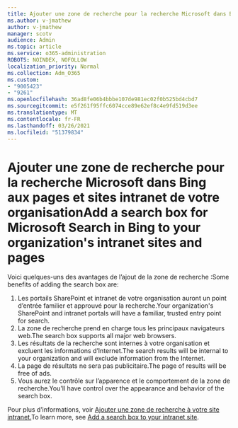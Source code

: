 ```yaml
---
title: Ajouter une zone de recherche pour la recherche Microsoft dans Bing aux pages et sites intranet de votre organisation
ms.author: v-jmathew
author: v-jmathew
manager: scotv
audience: Admin
ms.topic: article
ms.service: o365-administration
ROBOTS: NOINDEX, NOFOLLOW
localization_priority: Normal
ms.collection: Adm_O365
ms.custom:
- "9005423"
- "9261"
ms.openlocfilehash: 36ad8fe06b4bbbe107de981ec02f0b525bd4cbd7
ms.sourcegitcommit: e5f261f95ffc6074cce89e62ef8c4e9fd519d3ee
ms.translationtype: MT
ms.contentlocale: fr-FR
ms.lasthandoff: 03/26/2021
ms.locfileid: "51379834"
---
```

# <a name="add-a-search-box-for-microsoft-search-in-bing-to-your-organizations-intranet-sites-and-pages"></a><span data-ttu-id="5d0a5-102">Ajouter une zone de recherche pour la recherche Microsoft dans Bing aux pages et sites intranet de votre organisation</span><span class="sxs-lookup"><span data-stu-id="5d0a5-102">Add a search box for Microsoft Search in Bing to your organization's intranet sites and pages</span></span>

<span data-ttu-id="5d0a5-103">Voici quelques-uns des avantages de l’ajout de la zone de recherche :</span><span class="sxs-lookup"><span data-stu-id="5d0a5-103">Some benefits of adding the search box are:</span></span>

1. <span data-ttu-id="5d0a5-104">Les portails SharePoint et intranet de votre organisation auront un point d’entrée familier et approuvé pour la recherche.</span><span class="sxs-lookup"><span data-stu-id="5d0a5-104">Your organization's SharePoint and intranet portals will have a familiar, trusted entry point for search.</span></span>
2. <span data-ttu-id="5d0a5-105">La zone de recherche prend en charge tous les principaux navigateurs web.</span><span class="sxs-lookup"><span data-stu-id="5d0a5-105">The search box supports all major web browsers.</span></span>
3. <span data-ttu-id="5d0a5-106">Les résultats de la recherche sont internes à votre organisation et excluent les informations d’Internet.</span><span class="sxs-lookup"><span data-stu-id="5d0a5-106">The search results will be internal to your organization and will exclude information from the Internet.</span></span>
4. <span data-ttu-id="5d0a5-107">La page de résultats ne sera pas publicitaire.</span><span class="sxs-lookup"><span data-stu-id="5d0a5-107">The page of results will be free of ads.</span></span>
5. <span data-ttu-id="5d0a5-108">Vous aurez le contrôle sur l’apparence et le comportement de la zone de recherche.</span><span class="sxs-lookup"><span data-stu-id="5d0a5-108">You'll have control over the appearance and behavior of the search box.</span></span>

<span data-ttu-id="5d0a5-109">Pour plus d’informations, voir [Ajouter une zone de recherche à votre site intranet.](https://go.microsoft.com/fwlink/?linkid=2151387)</span><span class="sxs-lookup"><span data-stu-id="5d0a5-109">To learn more, see [Add a search box to your intranet site](https://go.microsoft.com/fwlink/?linkid=2151387).</span></span>
